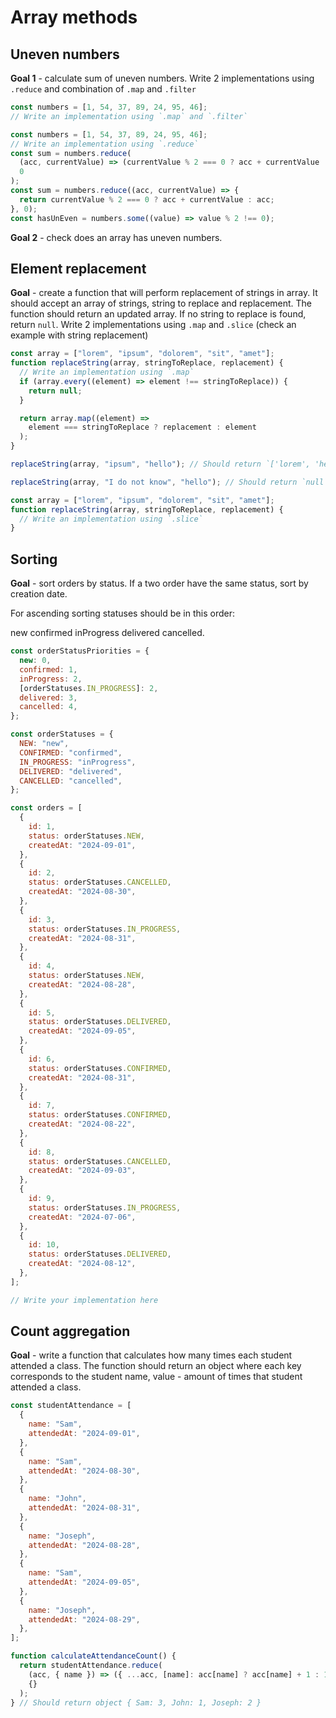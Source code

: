 # Array methods

## Uneven numbers

**Goal 1** - calculate sum of uneven numbers. Write 2 implementations using `.reduce` and combination of `.map` and `.filter`

```js
const numbers = [1, 54, 37, 89, 24, 95, 46];
// Write an implementation using `.map` and `.filter`
```

```js
const numbers = [1, 54, 37, 89, 24, 95, 46];
// Write an implementation using `.reduce`
const sum = numbers.reduce(
  (acc, currentValue) => (currentValue % 2 === 0 ? acc + currentValue : acc),
  0
);
const sum = numbers.reduce((acc, currentValue) => {
  return currentValue % 2 === 0 ? acc + currentValue : acc;
}, 0);
const hasUnEven = numbers.some((value) => value % 2 !== 0);
```

**Goal 2** - check does an array has uneven numbers.

## Element replacement

**Goal** - create a function that will perform replacement of strings in array. It should accept an array of strings, string to replace and replacement.
The function should return an updated array. If no string to replace is found, return `null`.
Write 2 implementations using `.map` and `.slice` (check an example with string replacement)

```js
const array = ["lorem", "ipsum", "dolorem", "sit", "amet"];
function replaceString(array, stringToReplace, replacement) {
  // Write an implementation using `.map`
  if (array.every((element) => element !== stringToReplace)) {
    return null;
  }

  return array.map((element) =>
    element === stringToReplace ? replacement : element
  );
}

replaceString(array, "ipsum", "hello"); // Should return `['lorem', 'hello', 'dolorem', 'sit', 'amet'];`

replaceString(array, "I do not know", "hello"); // Should return `null`
```

```js
const array = ["lorem", "ipsum", "dolorem", "sit", "amet"];
function replaceString(array, stringToReplace, replacement) {
  // Write an implementation using `.slice`
}
```

## Sorting

**Goal** - sort orders by status. If a two order have the same status, sort by creation date.

For ascending sorting statuses should be in this order:

new
confirmed
inProgress
delivered
cancelled.

```js
const orderStatusPriorities = {
  new: 0,
  confirmed: 1,
  inProgress: 2,
  [orderStatuses.IN_PROGRESS]: 2,
  delivered: 3,
  cancelled: 4,
};

const orderStatuses = {
  NEW: "new",
  CONFIRMED: "confirmed",
  IN_PROGRESS: "inProgress",
  DELIVERED: "delivered",
  CANCELLED: "cancelled",
};

const orders = [
  {
    id: 1,
    status: orderStatuses.NEW,
    createdAt: "2024-09-01",
  },
  {
    id: 2,
    status: orderStatuses.CANCELLED,
    createdAt: "2024-08-30",
  },
  {
    id: 3,
    status: orderStatuses.IN_PROGRESS,
    createdAt: "2024-08-31",
  },
  {
    id: 4,
    status: orderStatuses.NEW,
    createdAt: "2024-08-28",
  },
  {
    id: 5,
    status: orderStatuses.DELIVERED,
    createdAt: "2024-09-05",
  },
  {
    id: 6,
    status: orderStatuses.CONFIRMED,
    createdAt: "2024-08-31",
  },
  {
    id: 7,
    status: orderStatuses.CONFIRMED,
    createdAt: "2024-08-22",
  },
  {
    id: 8,
    status: orderStatuses.CANCELLED,
    createdAt: "2024-09-03",
  },
  {
    id: 9,
    status: orderStatuses.IN_PROGRESS,
    createdAt: "2024-07-06",
  },
  {
    id: 10,
    status: orderStatuses.DELIVERED,
    createdAt: "2024-08-12",
  },
];

// Write your implementation here
```

## Count aggregation

**Goal** - write a function that calculates how many times each student attended a class. The function should return an object where each key corresponds to the student name, value - amount of times that student attended a class.

```js
const studentAttendance = [
  {
    name: "Sam",
    attendedAt: "2024-09-01",
  },
  {
    name: "Sam",
    attendedAt: "2024-08-30",
  },
  {
    name: "John",
    attendedAt: "2024-08-31",
  },
  {
    name: "Joseph",
    attendedAt: "2024-08-28",
  },
  {
    name: "Sam",
    attendedAt: "2024-09-05",
  },
  {
    name: "Joseph",
    attendedAt: "2024-08-29",
  },
];

function calculateAttendanceCount() {
  return studentAttendance.reduce(
    (acc, { name }) => ({ ...acc, [name]: acc[name] ? acc[name] + 1 : 1 }),
    {}
  );
} // Should return object { Sam: 3, John: 1, Joseph: 2 }
```
